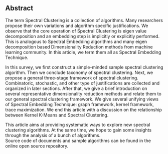 ## Abstract

The term Spectral Clustering is a collection of algorithms. 
Many researchers propose their own variations and 
algorithm specific justifications. We observe that 
the core operation of Spectral Clustering is eigen value 
decomposition and an embedding step is implicitly or 
explicitly performed. This is analogous to Spectral Embedding
algorithms and many eigen decomposition based Dimensionality 
Reduction methods from machine learning community. In 
this article, we term them all as Spectral Embedding 
Technique. 

In this survey, we first construct a simple-minded 
sample spectral clustering algorithm. 
Then we conclude taxonomy of spectral clustering.
Next, we propose 
a general three-stage framework of spectral clustering.  
Combinatoric, stochastic, and other type of justifications
are collected and organized in later sections. 
After that, we give a brief introduction on 
several representative dimensionality 
reduction methods and relate them to our general 
spectral clustering framework. 
We give several unifying views of Spectral Embedding 
Technique: graph framework, kernel framework, 
trace maximization. We end this article with 
a discussion on the relationship between 
Kernel K-Means and Spectral Clustering. 

This article aims at providing systematic ways 
to explore new spectral clustering algorithms.
At the same time, we hope to gain some insights 
through the analysis of a bunch of algorithms.  
Source code of documents and sample algorithms can be found 
in the online open source repository.
